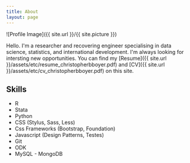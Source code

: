 ```yaml
---
title: About
layout: page
---
```

![Profile Image]({{ site.url }}/{{ site.picture }})

Hello. I'm a researcher and recovering engineer specialising in data science, statistics, and international development. I'm always looking for intersting new opportunities. You can find my [Resume]({{ site.url }}/assets/etc/resume_christopherbboyer.pdf) and [CV]({{ site.url }}/assets/etc/cv_christopherbboyer.pdf) on this site.

<h2>Skills</h2>

<ul class="skill-list">
	<li>R</li>
	<li>Stata</li>
	<li>Python</li>
	<li>CSS (Stylus, Sass, Less)</li>
	<li>Css Frameworks (Bootstrap, Foundation)</li>
	<li>Javascript (Design Patterns, Testes)</li>
	<li>Git</li>
	<li>ODK</li>
	<li>MySQL - MongoDB</li>
</ul>

